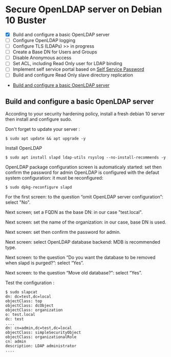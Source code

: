 # Secure OpenLDAP server on Debian 10 Buster
- [X] Build and configure a basic OpenLDAP server
- [ ] Configure OpenLDAP logging
- [ ] Configure TLS (LDAPs) >> in progress
- [ ] Create a Base DN for Users and Groups
- [ ] Disable Anonymous access
- [ ] Set ACL, including Read Only user for LDAP binding
- [ ] Implement self service portal based on [Self Service Password](https://ltb-project.org/documentation/self-service-password)
- [ ] Build and configure Read Only slave directory replication

* [Build and configure a basic OpenLDAP server](#build-and-configure-a-basic-openldap-server)

## Build and configure a basic OpenLDAP server
According to your security hardening policy, install a fresh debian 10 server then install and configure sudo. 

Don't forget to update your server :
```
$ sudo apt update && apt upgrade -y
```
Install OpenLDAP
```
$ sudo apt install slapd ldap-utils rsyslog --no-install-recommends -y
```
OpenLDAP package configuration screen is automaticaly started: set then confirm the password for admin
OpenLDAP is configured with the defaut system configuration: it must be reconfigured:
```
$ sudo dpkg-reconfigure slapd
```
For the first screen: to the question “omit OpenLDAP server configuration”: select "No".

Next screen; set a FQDN as the base DN: in our case "test.local".

Next screen: set the name of the organization: in our case, base DN is used.

Next screen: set then confirm the password for admin.

Next screen: select OpenLDAP database backend: MDB is recommended type.

Next screen: to the question “Do you want the database to be removed when slapd is purged?”: select “Yes”.

Next screen: to the question “Move old database?": select “Yes”.

Test the configuration :
```
$ sudo slapcat
dn: dc=test,dc=local
objectClass: top
objectClass: dcObject
objectClass: organization
o: test.local
dc: test
....
dn: cn=admin,dc=test,dc=local
objectClass: simpleSecurityObject
objectClass: organizationalRole
cn: admin
description: LDAP administrator
....
```
